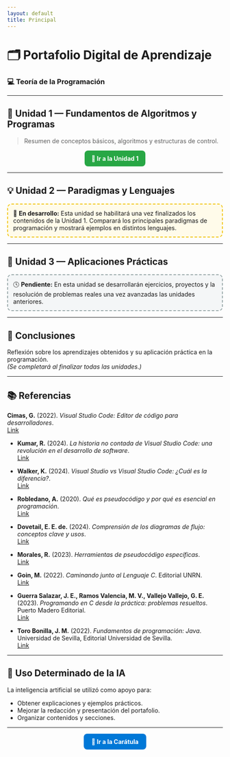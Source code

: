 ```yaml
---
layout: default
title: Principal
---
```


# 🗂️ Portafolio Digital de Aprendizaje  
### 💻 Teoría de la Programación

---

## 📘 Unidad 1 — Fundamentos de Algoritmos y Programas
> Resumen de conceptos básicos, algoritmos y estructuras de control.

<p align="center">
  <a href="./Unidades/Unidad1" style="
    display:inline-block;
    background-color:#28a745;
    color:#fff;
    padding:10px 16px;
    border-radius:8px;
    text-decoration:none;
    font-weight:bold;
  ">
    🔗 Ir a la Unidad 1
  </a>
</p>

---

## 💡 Unidad 2 — Paradigmas y Lenguajes  
<div style="
  border:2px dashed #f1c40f;
  background-color:#fffbea;
  padding:12px;
  border-radius:10px;
">
🚧 <b>En desarrollo:</b> Esta unidad se habilitará una vez finalizados los contenidos de la Unidad 1.  
Comparará los principales paradigmas de programación y mostrará ejemplos en distintos lenguajes.
</div>

---

## 🧩 Unidad 3 — Aplicaciones Prácticas  
<div style="
  border:2px dashed #95a5a6;
  background-color:#f4f6f7;
  padding:12px;
  border-radius:10px;
">
🕓 <b>Pendiente:</b> En esta unidad se desarrollarán ejercicios, proyectos y la resolución de problemas reales una vez avanzadas las unidades anteriores.
</div>

---

## 🧠 Conclusiones  
Reflexión sobre los aprendizajes obtenidos y su aplicación práctica en la programación.  
*(Se completará al finalizar todas las unidades.)*

---

## 📚 Referencias  

 **Cimas, G.** (2022). *Visual Studio Code: Editor de código para desarrolladores*.  
  [Link](https://openwebinars.net/blog/visual-studio-code-editor-de-codigo-para-desarrolladores/)

- **Kumar, R.** (2024). *La historia no contada de Visual Studio Code: una revolución en el desarrollo de software*.  
  [Link](https://dev.to/rajeshkumaryadavdotcom/the-untold-story-of-visual-studio-code-a-revolution-in-software-development-44pp)

- **Walker, K.** (2024). *Visual Studio vs Visual Studio Code: ¿Cuál es la diferencia?*.  
  [Link](https://www.freecodecamp.org/news/visual-studio-vs-visual-studio-code/)

- **Robledano, A.** (2020). *Qué es pseudocódigo y por qué es esencial en programación*.  
  [Link](https://openwebinars.net/blog/que-es-pseudocodigo/)

- **Dovetail, E. E. de.** (2024). *Comprensión de los diagramas de flujo: conceptos clave y usos*.  
  [Link](https://www.lucidchart.com/pages/es/que-es-un-diagrama-de-flujo)

- **Morales, R.** (2023). *Herramientas de pseudocódigo específicas*.  
  [Link](https://www.libreria.educacion.gob.es/libro/observatorio-de-tecnologia-educativa-no-103-pseint-programando-en-pseudocodigo_184078/)

- **Goin, M.** (2022). *Caminando junto al Lenguaje C*. Editorial UNRN.  
  [Link](https://editorial.unrn.edu.ar/index.php/catalogo/346/view_bl/62/lecturas-de-catedra/26/caminando-junto-al-lenguaje-c?tab=getmybooksTab&is_show_data=1)

- **Guerra Salazar, J. E., Ramos Valencia, M. V., Vallejo Vallejo, G. E.** (2023). *Programando en C desde la práctica: problemas resueltos*. Puerto Madero Editorial.  
  [Link](https://dialnet.unirioja.es/servlet/libro?codigo=933288)

- **Toro Bonilla, J. M.** (2022). *Fundamentos de programación: Java*. Universidad de Sevilla, Editorial Universidad de Sevilla.  
  [Link](https://dialnet.unirioja.es/servlet/libro?codigo=871118)
  
---

## 🤖 Uso Determinado de la IA  
La inteligencia artificial se utilizó como apoyo para:  
- Obtener explicaciones y ejemplos prácticos.  
- Mejorar la redacción y presentación del portafolio.  
- Organizar contenidos y secciones.

---

<p align="center">
  <a href="index" style="
    display:inline-block;
    background-color:#0078D7;
    color:#fff;
    padding:10px 18px;
    border-radius:8px;
    text-decoration:none;
    font-weight:bold;
  ">
    📘 Ir a la Carátula
  </a>
</p>
